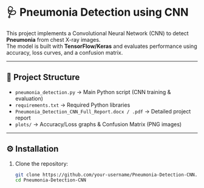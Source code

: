 # 🩺 Pneumonia Detection using CNN

This project implements a Convolutional Neural Network (CNN) to detect **Pneumonia** from chest X-ray images.  
The model is built with **TensorFlow/Keras** and evaluates performance using accuracy, loss curves, and a confusion matrix.

---

## 📂 Project Structure
- `pneumonia_detection.py` → Main Python script (CNN training & evaluation)
- `requirements.txt` → Required Python libraries
- `Pneumonia_Detection_CNN_Full_Report.docx / .pdf` → Detailed project report
- `plots/` → Accuracy/Loss graphs & Confusion Matrix (PNG images)

---

## ⚙️ Installation

1. Clone the repository:
   ```bash
   git clone https://github.com/your-username/Pneumonia-Detection-CNN.git
   cd Pneumonia-Detection-CNN
